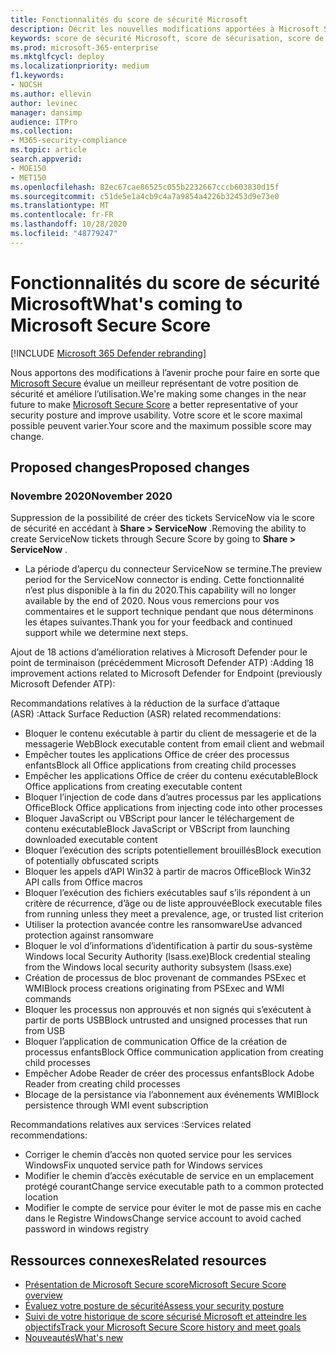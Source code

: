 ```yaml
---
title: Fonctionnalités du score de sécurité Microsoft
description: Décrit les nouvelles modifications apportées à Microsoft Secure score dans le centre de sécurité Microsoft 365.
keywords: score de sécurité Microsoft, score de sécurisation, score de sécurité Office 365, score de sécurité Microsoft, centre de sécurité Microsoft 365, actions d’amélioration
ms.prod: microsoft-365-enterprise
ms.mktglfcycl: deploy
ms.localizationpriority: medium
f1.keywords:
- NOCSH
ms.author: ellevin
author: levinec
manager: dansimp
audience: ITPro
ms.collection:
- M365-security-compliance
ms.topic: article
search.appverid:
- MOE150
- MET150
ms.openlocfilehash: 82ec67cae86525c055b2232667cccb603830d15f
ms.sourcegitcommit: c51de5e1a4cb9c4a7a9854a4226b32453d9e73e0
ms.translationtype: MT
ms.contentlocale: fr-FR
ms.lasthandoff: 10/28/2020
ms.locfileid: "48779247"
---
```

# <a name="whats-coming-to-microsoft-secure-score"></a><span data-ttu-id="47bec-104">Fonctionnalités du score de sécurité Microsoft</span><span class="sxs-lookup"><span data-stu-id="47bec-104">What's coming to Microsoft Secure Score</span></span>

[!INCLUDE [Microsoft 365 Defender rebranding](../includes/microsoft-defender.md)]

<span data-ttu-id="47bec-105">Nous apportons des modifications à l’avenir proche pour faire en sorte que [Microsoft Secure](microsoft-secure-score.md) évalue un meilleur représentant de votre position de sécurité et améliore l’utilisation.</span><span class="sxs-lookup"><span data-stu-id="47bec-105">We're making some changes in the near future to make [Microsoft Secure Score](microsoft-secure-score.md) a better representative of your security posture and improve usability.</span></span> <span data-ttu-id="47bec-106">Votre score et le score maximal possible peuvent varier.</span><span class="sxs-lookup"><span data-stu-id="47bec-106">Your score and the maximum possible score may change.</span></span>

## <a name="proposed-changes"></a><span data-ttu-id="47bec-107">Proposed changes</span><span class="sxs-lookup"><span data-stu-id="47bec-107">Proposed changes</span></span>

### <a name="november-2020"></a><span data-ttu-id="47bec-108">Novembre 2020</span><span class="sxs-lookup"><span data-stu-id="47bec-108">November 2020</span></span>

<span data-ttu-id="47bec-109">Suppression de la possibilité de créer des tickets ServiceNow via le score de sécurité en accédant à **Share > ServiceNow** .</span><span class="sxs-lookup"><span data-stu-id="47bec-109">Removing the ability to create ServiceNow tickets through Secure Score by going to **Share > ServiceNow** .</span></span>

- <span data-ttu-id="47bec-110">La période d’aperçu du connecteur ServiceNow se termine.</span><span class="sxs-lookup"><span data-stu-id="47bec-110">The preview period for the ServiceNow connector is ending.</span></span> <span data-ttu-id="47bec-111">Cette fonctionnalité n’est plus disponible à la fin du 2020.</span><span class="sxs-lookup"><span data-stu-id="47bec-111">This capability will no longer available by the end of 2020.</span></span> <span data-ttu-id="47bec-112">Nous vous remercions pour vos commentaires et le support technique pendant que nous déterminons les étapes suivantes.</span><span class="sxs-lookup"><span data-stu-id="47bec-112">Thank you for your feedback and continued support while we determine next steps.</span></span>

<span data-ttu-id="47bec-113">Ajout de 18 actions d’amélioration relatives à Microsoft Defender pour le point de terminaison (précédemment Microsoft Defender ATP) :</span><span class="sxs-lookup"><span data-stu-id="47bec-113">Adding 18 improvement actions related to Microsoft Defender for Endpoint (previously Microsoft Defender ATP):</span></span>

<span data-ttu-id="47bec-114">Recommandations relatives à la réduction de la surface d’attaque (ASR) :</span><span class="sxs-lookup"><span data-stu-id="47bec-114">Attack Surface Reduction (ASR) related recommendations:</span></span>
- <span data-ttu-id="47bec-115">Bloquer le contenu exécutable à partir du client de messagerie et de la messagerie Web</span><span class="sxs-lookup"><span data-stu-id="47bec-115">Block executable content from email client and webmail</span></span>
- <span data-ttu-id="47bec-116">Empêcher toutes les applications Office de créer des processus enfants</span><span class="sxs-lookup"><span data-stu-id="47bec-116">Block all Office applications from creating child processes</span></span>
- <span data-ttu-id="47bec-117">Empêcher les applications Office de créer du contenu exécutable</span><span class="sxs-lookup"><span data-stu-id="47bec-117">Block Office applications from creating executable content</span></span>
- <span data-ttu-id="47bec-118">Bloquer l’injection de code dans d’autres processus par les applications Office</span><span class="sxs-lookup"><span data-stu-id="47bec-118">Block Office applications from injecting code into other processes</span></span>
- <span data-ttu-id="47bec-119">Bloquer JavaScript ou VBScript pour lancer le téléchargement de contenu exécutable</span><span class="sxs-lookup"><span data-stu-id="47bec-119">Block JavaScript or VBScript from launching downloaded executable content</span></span>
- <span data-ttu-id="47bec-120">Bloquer l’exécution des scripts potentiellement brouillés</span><span class="sxs-lookup"><span data-stu-id="47bec-120">Block execution of potentially obfuscated scripts</span></span>
- <span data-ttu-id="47bec-121">Bloquer les appels d’API Win32 à partir de macros Office</span><span class="sxs-lookup"><span data-stu-id="47bec-121">Block Win32 API calls from Office macros</span></span>
- <span data-ttu-id="47bec-122">Bloquer l’exécution des fichiers exécutables sauf s’ils répondent à un critère de récurrence, d’âge ou de liste approuvée</span><span class="sxs-lookup"><span data-stu-id="47bec-122">Block executable files from running unless they meet a prevalence, age, or trusted list criterion</span></span>
- <span data-ttu-id="47bec-123">Utiliser la protection avancée contre les ransomware</span><span class="sxs-lookup"><span data-stu-id="47bec-123">Use advanced protection against ransomware</span></span>
- <span data-ttu-id="47bec-124">Bloquer le vol d’informations d’identification à partir du sous-système Windows local Security Authority (lsass.exe)</span><span class="sxs-lookup"><span data-stu-id="47bec-124">Block credential stealing from the Windows local security authority subsystem (lsass.exe)</span></span>
- <span data-ttu-id="47bec-125">Création de processus de bloc provenant de commandes PSExec et WMI</span><span class="sxs-lookup"><span data-stu-id="47bec-125">Block process creations originating from PSExec and WMI commands</span></span>
- <span data-ttu-id="47bec-126">Bloquer les processus non approuvés et non signés qui s’exécutent à partir de ports USB</span><span class="sxs-lookup"><span data-stu-id="47bec-126">Block untrusted and unsigned processes that run from USB</span></span>
- <span data-ttu-id="47bec-127">Bloquer l’application de communication Office de la création de processus enfants</span><span class="sxs-lookup"><span data-stu-id="47bec-127">Block Office communication application from creating child processes</span></span>
- <span data-ttu-id="47bec-128">Empêcher Adobe Reader de créer des processus enfants</span><span class="sxs-lookup"><span data-stu-id="47bec-128">Block Adobe Reader from creating child processes</span></span>
- <span data-ttu-id="47bec-129">Blocage de la persistance via l’abonnement aux événements WMI</span><span class="sxs-lookup"><span data-stu-id="47bec-129">Block persistence through WMI event subscription</span></span>

<span data-ttu-id="47bec-130">Recommandations relatives aux services :</span><span class="sxs-lookup"><span data-stu-id="47bec-130">Services related recommendations:</span></span>
- <span data-ttu-id="47bec-131">Corriger le chemin d’accès non quoted service pour les services Windows</span><span class="sxs-lookup"><span data-stu-id="47bec-131">Fix unquoted service path for Windows services</span></span>
- <span data-ttu-id="47bec-132">Modifier le chemin d’accès exécutable de service en un emplacement protégé courant</span><span class="sxs-lookup"><span data-stu-id="47bec-132">Change service executable path to a common protected location</span></span>
- <span data-ttu-id="47bec-133">Modifier le compte de service pour éviter le mot de passe mis en cache dans le Registre Windows</span><span class="sxs-lookup"><span data-stu-id="47bec-133">Change service account to avoid cached password in windows registry</span></span>

## <a name="related-resources"></a><span data-ttu-id="47bec-134">Ressources connexes</span><span class="sxs-lookup"><span data-stu-id="47bec-134">Related resources</span></span>

- [<span data-ttu-id="47bec-135">Présentation de Microsoft Secure score</span><span class="sxs-lookup"><span data-stu-id="47bec-135">Microsoft Secure Score overview</span></span>](microsoft-secure-score.md)
- [<span data-ttu-id="47bec-136">Évaluez votre posture de sécurité</span><span class="sxs-lookup"><span data-stu-id="47bec-136">Assess your security posture</span></span>](microsoft-secure-score-improvement-actions.md)
- [<span data-ttu-id="47bec-137">Suivi de votre historique de score sécurisé Microsoft et atteindre les objectifs</span><span class="sxs-lookup"><span data-stu-id="47bec-137">Track your Microsoft Secure Score history and meet goals</span></span>](microsoft-secure-score-history-metrics-trends.md)
- [<span data-ttu-id="47bec-138">Nouveautés</span><span class="sxs-lookup"><span data-stu-id="47bec-138">What's new</span></span>](microsoft-secure-score-whats-new.md)
